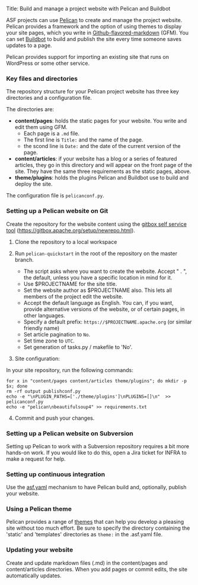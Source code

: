 Title: Build and manage a project website with Pelican and Buildbot

ASF projects can use <a href="https://docs.getpelican.com/en/stable/" target="_blank">Pelican</a> to create and manage the project website. Pelican provides a framework and the option of using themes to display your site pages, which you write in <a href="https://github.github.com/gfm/" target="_blank">Github-flavored-markdown</a> (GFM). You can set <a href="https://buildbot.net/" target="_blank">Buildbot</a> to build and publish the site every time someone saves updates to a page.

Pelican provides support for importing an existing site that runs on WordPress or some other service.

### Key files and directories ###

The repository structure for your Pelican project website has three key directories and a configuration file.

The directories are:

  - **content/pages**: holds the static pages for your website. You write and edit them using GFM.
      - Each page is a `.md` file.
      - The first line is `Title:` and the name of the page.
      - the scond line is `Date:` and the date of the current version of the page.
   - **content/articles**: if your website has a blog or a series of featured articles, they go in this directory and will appear on the front page of the site. They have the same three requirements as the static pages, above.
   - **theme/plugins**: holds the plugins Pelican and Buildbot use to build and deploy the site.

The configuration file is `pelicanconf.py`.

### Setting up a Pelican website on Git ###

Create the repository for the website content using the <a href="https://gitbox.apache.org/setup/newrepo.html" target="_blank">gitbox self service tool</a> (https://gitbox.apache.org/setup/newrepo.html).

1. Clone the repository to a local workspace
2. Run `pelican-quickstart` in the root of the repository on the master branch. 
    - The script asks where you want to create the website. Accept " . ", the default, unless you have a specific location in mind for it.
    - Use $PROJECTNAME for the site title.
    - Set the website author as $PROJECTNAME also. This lets all members of the project edit the website.
    - Accept the default language as English. You can, if you want, provide alternative versions of the website, or of certain pages, in other languages.
    - Specify a default prefix: `https://$PROJECTNAME.apache.org` (or similar friendly name)
    - Set article pagination to `No`.
    - Set time zone to `UTC`.
    - Set generation of tasks.py / makefile to 'No'.
    
3. Site configuration:

In your site repository, run the following commands:

```
for x in "content/pages content/articles theme/plugins"; do mkdir -p $x; done
rm -rf output publishconf.py
echo -e "\nPLUGIN_PATHS=['./theme/plugins']\nPLUGINS=[]\n"  >> pelicanconf.py
echo -e "pelican\nbeautifulsoup4" >> requirements.txt
```

4. Commit and push your changes.

### Setting up a Pelican website on Subversion ###

Setting up Pelican to work with a Subversion repository requires a bit more hands-on work. If you would like to do this, open a Jira ticket for INFRA to make a request for help.

### Setting up continuous integration ###

Use the <a href="https://cwiki.apache.org/confluence/display/INFRA/git+-+.asf.yaml+features" target="_blank">asf.yaml</a> mechanism to have Pelican build and, optionally, publish your website.

### Using a Pelican theme ###

Pelican provides a range of <a href="http://www.pelicanthemes.com/" target="_blank">themes</a> that can help you develop a pleasing site without too much effort. Be sure to specify the directory containing the 'static' and 'templates' directories as `theme:` in the .asf.yaml file.

### Updating your website ###

Create and update markdown files (.md) in the content/pages and content/articles directories. When you add pages or commit edits, the site automatically updates.
